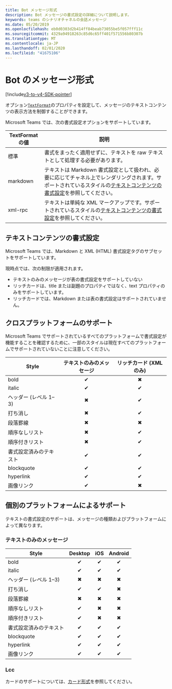 ```yaml
---
title: Bot メッセージ形式
description: Bot メッセージの書式設定の詳細について説明します。
keywords: teams のシナリオチャネルの会話メッセージ
ms.date: 05/20/2019
ms.openlocfilehash: eb0d0303d2b414ff84beab73055be5f057fff11c
ms.sourcegitcommit: 4329a94918263c85d6c65ff401f571556b80307b
ms.translationtype: MT
ms.contentlocale: ja-JP
ms.lasthandoff: 02/01/2020
ms.locfileid: "41675106"
---
```

# <a name="message-formatting-for-bots"></a>Bot のメッセージ形式

[!include[v3-to-v4-SDK-pointer](~/includes/v3-to-v4-pointer-bots.md)]

オプション[`TextFormat`](/bot-framework/dotnet/bot-builder-dotnet-create-messages#customizing-a-message)のプロパティを設定して、メッセージのテキストコンテンツの表示方法を制御することができます。

Microsoft Teams では、次の書式設定オプションをサポートしています。

| TextFormat の値 | 説明 |
| --- | --- |
| 標準 | 書式をまったく適用せずに、テキストを raw テキストとして処理する必要があります。 |
| markdown | テキストは Markdown 書式設定として扱われ、必要に応じてチャネル上でレンダリングされます。サポートされているスタイルの[テキストコンテンツの書式設定](#formatting-text-content)を参照してください。 |
| xml-rpc | テキストは単純な XML マークアップです。サポートされているスタイルの[テキストコンテンツの書式設定](#formatting-text-content)を参照してください。 |

## <a name="formatting-text-content"></a>テキストコンテンツの書式設定

Microsoft Teams では、Markdown と XML (HTML) 書式設定タグのサブセットをサポートしています。

現時点では、次の制限が適用されます。

* テキストのみのメッセージが表の書式設定をサポートしていない
* リッチカードは、title または副題のプロパティではなく、text プロパティのみをサポートしています。
* リッチカードでは、Markdown または表の書式設定はサポートされていません。

## <a name="cross-platform-support"></a>クロスプラットフォームのサポート

Microsoft Teams でサポートされているすべてのプラットフォームで書式設定が機能することを確認するために、一部のスタイルは現在すべてのプラットフォームでサポートされていないことに注意してください。

| Style                     | テキストのみのメッセージ | リッチカード (XML のみ) |
| ---                       | :---: | :---: |
| bold                      | ✔ | ✖ |
| italic                    | ✔ | ✔ |
| ヘッダー (レベル 1&ndash;3) | ✖ | ✔ |
| 打ち消し             | ✖ | ✔ |
| 段落罫線           | ✖ | ✖ |
| 順序なしリスト            | ✖ | ✔ |
| 順序付きリスト              | ✖ | ✔ |
| 書式設定済みのテキスト         | ✔ | ✔ |
| blockquote                | ✔ | ✔ |
| hyperlink                 | ✔ | ✔ |
| 画像リンク                | ✔ | ✖ |

## <a name="support-by-individual-platform"></a>個別のプラットフォームによるサポート

テキストの書式設定のサポートは、メッセージの種類およびプラットフォームによって異なります。

### <a name="text-only-messages"></a>テキストのみのメッセージ

| Style                     | Desktop | iOS | Android |
| ---                       | :---: | :---: | :---: |
| bold                      | ✔ | ✔ | ✔ |
| italic                    | ✔ | ✔ | ✔ |
| ヘッダー (レベル 1&ndash;3) | ✖ | ✖ | ✖ |
| 打ち消し             | ✔ | ✔ | ✖ |
| 段落罫線           | ✖ | ✖ | ✖ |
| 順序なしリスト            | ✔ | ✖ | ✖ |
| 順序付きリスト              | ✔ | ✖ | ✖ |
| 書式設定済みのテキスト         | ✔ | ✔ | ✔ |
| blockquote                | ✔ | ✔ | ✔ |
| hyperlink                 | ✔ | ✔ | ✔ |
| 画像リンク                | ✔ | ✔ | ✔ |

### <a name="cards"></a>Lcc

カードのサポートについては、[カード形式](~/task-modules-and-cards/cards/cards-format.md)を参照してください。
